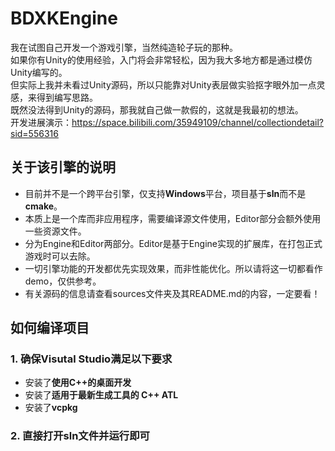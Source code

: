 # BDXKEngine
我在试图自己开发一个游戏引擎，当然纯造轮子玩的那种。</br>
如果你有Unity的使用经验，入门将会非常轻松，因为我大多地方都是通过模仿Unity编写的。</br>
但实际上我并未看过Unity源码，所以只能靠对Unity表层做实验抠字眼外加一点灵感，来得到编写思路。</br>
既然没法得到Unity的源码，那我就自己做一款假的，这就是我最初的想法。</br>
开发进展演示：https://space.bilibili.com/35949109/channel/collectiondetail?sid=556316
## 关于该引擎的说明
- 目前并不是一个跨平台引擎，仅支持**Windows**平台，项目基于**sln**而不是**cmake**。
- 本质上是一个库而非应用程序，需要编译源文件使用，Editor部分会额外使用一些资源文件。
- 分为Engine和Editor两部分。Editor是基于Engine实现的扩展库，在打包正式游戏时可以去除。
- 一切引擎功能的开发都优先实现效果，而非性能优化。所以请将这一切都看作demo，仅供参考。
- 有关源码的信息请查看sources文件夹及其README.md的内容，一定要看！
## 如何编译项目
### 1. 确保Visutal Studio满足以下要求
- 安装了**使用C++的桌面开发**
- 安装了**适用于最新生成工具的 C++ ATL**
- 安装了**vcpkg**
### 2. 直接打开sln文件并运行即可